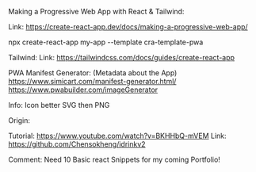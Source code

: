 Making a Progressive Web App with React & Tailwind:

Link: https://create-react-app.dev/docs/making-a-progressive-web-app/

npx create-react-app my-app --template cra-template-pwa

Tailwind: 
Link: https://tailwindcss.com/docs/guides/create-react-app 


PWA Manifest Generator: (Metadata about the App)
https://www.simicart.com/manifest-generator.html/
https://www.pwabuilder.com/imageGenerator 


Info: 
Icon better SVG then PNG


Origin: 

Tutorial: https://www.youtube.com/watch?v=BKHHbQ-mVEM 
Link: https://github.com/Chensokheng/idrinkv2 


Comment:
Need 10 Basic react Snippets for my coming Portfolio!
